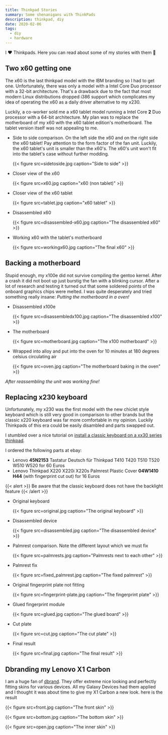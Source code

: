 ```yaml
---
title: Thinkpad Stories
summary: Some shenanigans with ThinkPads
description: thinkpad, diy
date: 2020-02-06
tags:
  - diy
  - hardware
---
```


I ❤️ Thinkpads. Here you can read about some of my stories with them 🙂

## Two x60 getting one

The x60 is the last thinkpad model with the IBM branding so I had to get one. Unfortunately, there was only a model with a Intel Core Duo processor with a 32-bit architecture. That's a drawback due to the fact that most modern Linux distributions dropped i386 support which complicates my idea of operating the x60 as a daily driver alternative to my x230.

Luckily, a co-worker sold me a x60 tablet model running a Intel Core **2** Duo processor with a 64-bit architecture. My plan was to replace the motherboard of my x60 with the x60 tablet edition's motherboard. The tablet version itself was not appealing to me.

- Side to side comparison. On the left side the x60 and on the right side the x60 tablet! Pay attention to the form factor of the fan unit. Luckily, the x60 tablet's unit is smaller than the x60's. The x60's unit won't fit into the tablet's case without further modding.

  {{< figure src=sidetoside.jpg caption="Side to side" >}}

- Closer view of the x60

  {{< figure src=x60.jpg caption="x60 (non tablet)" >}}

- Closer view of the x60 tablet

  {{< figure src=tablet.jpg caption="x60 tablet" >}}

- Disassembled x60

  {{< figure src=disassembled-x60.jpg caption="The disassembled x60" >}}

- Working x60 with the tablet's motherboard

  {{< figure src=workingx60.jpg caption="The final x60" >}}

## Backing a motherboard

Stupid enough, my x100e did not survive compiling the gentoo kernel. After a crash it did not boot up just burstig the fan with a blinking cursor. After a lot of research and testing it turned out that some soldered points of the onboard graphics chips were melted. I was quite desperately and tried something really insane: _Putting the motherboard in a oven!_

- Disassembled x100e

  {{< figure src=disassembledx100.jpg caption="The disassembled x100" >}}

- The motherboard

  {{< figure src=motherboard.jpg caption="The x100 motherboard" >}}

- Wrapped into alloy and put into the oven for 10 minutes at 180 degrees celsius circulating air

  {{< figure src=oven.jpg caption="The motherboard baking in the oven" >}}

_After reassembling the unit was working fine!_

## Replacing x230 keyboard

Unfortunately, my x230 was the first model with the new chiclet style keyboard which is still very good in comparison to other brands but the classic x220 keyboard was far more comfortable in my opinion. Luckily Thinkpads of this era could be easily disambled and parts swapped out.

I stumbled over a nice tutorial on [install a classic keyboard on a xx30 series thinkpad](http://www.thinkwiki.org/wiki/Install_Classic_Keyboard_on_xx30_Series_ThinkPads).

I ordered the following parts at ebay:

- Lenovo **45N2153** Tastatur Deutsch für Thinkpad T410 T420 T510 T520 W510 W520 for 60 Euros
- Lenovo Thinkpad X220 X220i X220s Palmrest Plastic Cover **04W1410 H44** (with fingerprint cut out) for 16 Euros

{{< alert >}}
Be aware that the classic keyboard does not have the backlight feature
{{< /alert >}}

- Original keyboard

  {{< figure src=original.jpg caption="The original keyboard" >}}

- Disassembled device

  {{< figure src=disassembled.jpg caption="The disassembled device" >}}

- Palmrest comparison. Note the different layout which we must fix

  {{< figure src=palmrests.jpg caption="Palmrests next to each other" >}}

- Palmrest fix

  {{< figure src=fixed_palmrest.jpg caption="The fixed palmrest" >}}

- Original fingerprint plate not fitting

  {{< figure src=fingerprint-plate.jpg caption="The fingerprint plate" >}}

- Glued fingerprint module

  {{< figure src=glued.jpg caption="The glued board" >}}

- Cut plate

  {{< figure src=cut.jpg caption="The cut plate" >}}

- Final result

  {{< figure src=final.jpg caption="The final result" >}}

## Dbranding my Lenovo X1 Carbon

I am a huge fan of [dbrand](https://dbrand.com). They offer extreme nice looking and perfectly fitting skins for various devices. All my Galaxy Devices had them applied and I thought it was about time to give my X1 Carbon a new look. here is the result

{{< figure src=front.jpg caption="The front skin" >}}

{{< figure src=bottom.jpg caption="The bottom skin" >}}

{{< figure src=open.jpg caption="The inner skin" >}}
